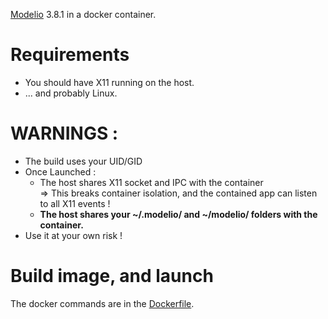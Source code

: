 [Modelio](https://www.modelio.org) 3.8.1 in a docker container.

# Requirements

* You should have X11 running on the host.
* ... and probably Linux.


# WARNINGS :

* The build uses your UID/GID
* Once Launched :
    * The host shares X11 socket and IPC with the container  
    => This breaks container isolation, and the contained app can listen to all X11 events !
    * **The host shares your ~/.modelio/ and ~/modelio/ folders with the container.**
* Use it at your own risk !


# Build image, and launch

The docker commands are in the [Dockerfile](./Dockerfile).
